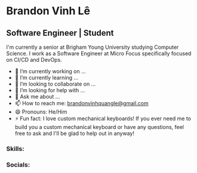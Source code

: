 # Brandon Vinh Lê

## Software Engineer | Student

I'm currently a senior at Brigham Young University studying Computer Science. I work as a Software Engineer at Micro Focus specifically focused on CI/CD and DevOps.
- 🔭 I’m currently working on ...
- 🌱 I’m currently learning ...
- 👯 I’m looking to collaborate on ...
- 🤔 I’m looking for help with ...
- 💬 Ask me about ...
- 📫 How to reach me: brandonvinhquangle@gmail.com
- 😄 Pronouns: He/Him
- ⚡ Fun fact: I love custom mechanical keyboards! If you ever need me to build you a custom mechanical keyboard or have any questions, feel free to ask and I'll be glad to help out in anyway!

### Skills:


### Socials:


<!--
**brandonvinhquangle/brandonvinhquangle** is a ✨ _special_ ✨ repository because its `README.md` (this file) appears on your GitHub profile.

Here are some ideas to get you started:

- 🔭 I’m currently working on ...
- 🌱 I’m currently learning ...
- 👯 I’m looking to collaborate on ...
- 🤔 I’m looking for help with ...
- 💬 Ask me about ...
- 📫 How to reach me: ...
- 😄 Pronouns: ...
- ⚡ Fun fact: ...
-->
